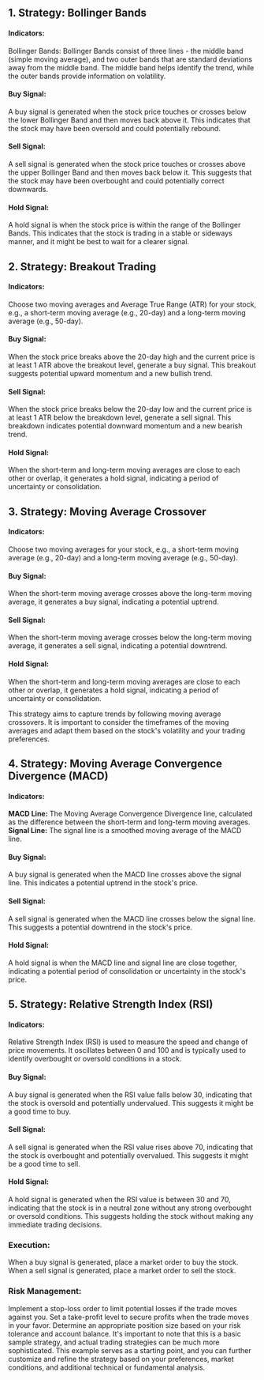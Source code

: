 ## 1. Strategy: Bollinger Bands

#### Indicators:
Bollinger Bands: Bollinger Bands consist of three lines - the middle band (simple moving average), and two outer bands that are standard deviations away from the middle band. The middle band helps identify the trend, while the outer bands provide information on volatility.

#### Buy Signal:
A buy signal is generated when the stock price touches or crosses below the lower Bollinger Band and then moves back above it. This indicates that the stock may have been oversold and could potentially rebound.

#### Sell Signal:
A sell signal is generated when the stock price touches or crosses above the upper Bollinger Band and then moves back below it. This suggests that the stock may have been overbought and could potentially correct downwards.

#### Hold Signal:
A hold signal is when the stock price is within the range of the Bollinger Bands. This indicates that the stock is trading in a stable or sideways manner, and it might be best to wait for a clearer signal.

## 2. Strategy: Breakout Trading

#### Indicators:
Choose two moving averages and Average True Range (ATR) for your stock, e.g., a short-term moving average (e.g., 20-day) and a long-term moving average (e.g., 50-day).

#### Buy Signal:
When the stock price breaks above the 20-day high and the current price is at least 1 ATR above the breakout level, generate a buy signal.
This breakout suggests potential upward momentum and a new bullish trend.

#### Sell Signal:
When the stock price breaks below the 20-day low and the current price is at least 1 ATR below the breakdown level, generate a sell signal.
This breakdown indicates potential downward momentum and a new bearish trend.

#### Hold Signal:
When the short-term and long-term moving averages are close to each other or overlap, it generates a hold signal, indicating a period of uncertainty or consolidation.

## 3. Strategy: Moving Average Crossover

#### Indicators:
Choose two moving averages for your stock, e.g., a short-term moving average (e.g., 20-day) and a long-term moving average (e.g., 50-day).

#### Buy Signal:
When the short-term moving average crosses above the long-term moving average, it generates a buy signal, indicating a potential uptrend.

#### Sell Signal:
When the short-term moving average crosses below the long-term moving average, it generates a sell signal, indicating a potential downtrend.

#### Hold Signal:
When the short-term and long-term moving averages are close to each other or overlap, it generates a hold signal, indicating a period of uncertainty or consolidation.

This strategy aims to capture trends by following moving average crossovers. It is important to consider the timeframes of the moving averages and adapt them based on the stock's volatility and your trading preferences.

## 4. Strategy: Moving Average Convergence Divergence (MACD)

#### Indicators:
**MACD Line:** The Moving Average Convergence Divergence line, calculated as the difference between the short-term and long-term moving averages.
**Signal Line:** The signal line is a smoothed moving average of the MACD line.

#### Buy Signal:
A buy signal is generated when the MACD line crosses above the signal line. This indicates a potential uptrend in the stock's price.

#### Sell Signal:
A sell signal is generated when the MACD line crosses below the signal line. This suggests a potential downtrend in the stock's price.

#### Hold Signal:
A hold signal is when the MACD line and signal line are close together, indicating a potential period of consolidation or uncertainty in the stock's price.

## 5. Strategy: Relative Strength Index (RSI)

#### Indicators:
Relative Strength Index (RSI) is used to measure the speed and change of price movements. It oscillates between 0 and 100 and is typically used to identify overbought or oversold conditions in a stock.

#### Buy Signal:
A buy signal is generated when the RSI value falls below 30, indicating that the stock is oversold and potentially undervalued. This suggests it might be a good time to buy.

#### Sell Signal:
A sell signal is generated when the RSI value rises above 70, indicating that the stock is overbought and potentially overvalued. This suggests it might be a good time to sell.

#### Hold Signal:
A hold signal is generated when the RSI value is between 30 and 70, indicating that the stock is in a neutral zone without any strong overbought or oversold conditions. This suggests holding the stock without making any immediate trading decisions.

### Execution:
When a buy signal is generated, place a market order to buy the stock.
When a sell signal is generated, place a market order to sell the stock.

### Risk Management:
Implement a stop-loss order to limit potential losses if the trade moves against you.
Set a take-profit level to secure profits when the trade moves in your favor.
Determine an appropriate position size based on your risk tolerance and account balance.
It's important to note that this is a basic sample strategy, and actual trading strategies can be much more sophisticated. This example serves as a starting point, and you can further customize and refine the strategy based on your preferences, market conditions, and additional technical or fundamental analysis.
